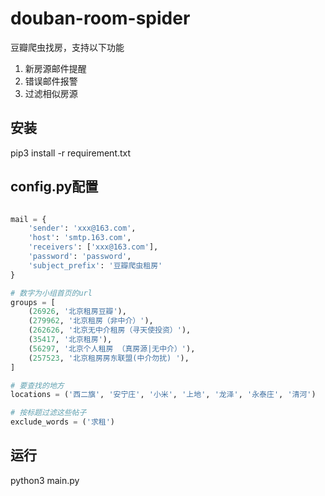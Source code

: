 # douban-room-spider

豆瓣爬虫找房，支持以下功能

1. 新房源邮件提醒
2. 错误邮件报警
3. 过滤相似房源

## 安装
pip3 install -r requirement.txt

## config.py配置

```py

mail = {
    'sender': 'xxx@163.com',
    'host': 'smtp.163.com',
    'receivers': ['xxx@163.com'],
    'password': 'password',
    'subject_prefix': '豆瓣爬虫租房'
}

# 数字为小组首页的url
groups = [
    (26926, '北京租房豆瓣'),
    (279962, '北京租房（非中介）'),
    (262626, '北京无中介租房（寻天使投资）'),
    (35417, '北京租房'),
    (56297, '北京个人租房 （真房源|无中介）'),
    (257523, '北京租房房东联盟(中介勿扰) '),
]

# 要查找的地方
locations = ('西二旗', '安宁庄', '小米', '上地', '龙泽', '永泰庄', '清河')

# 按标题过滤这些帖子
exclude_words = ('求租')
```

## 运行
python3 main.py